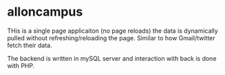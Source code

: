 # alloncampus
THis is a single page applicaiton (no page reloads) the data is dynamically pulled without refreshing/reloading the page. 
Similar to how Gmail/twitter fetch their data.

The backend is written in mySQL server and interaction with back is done with PHP.

